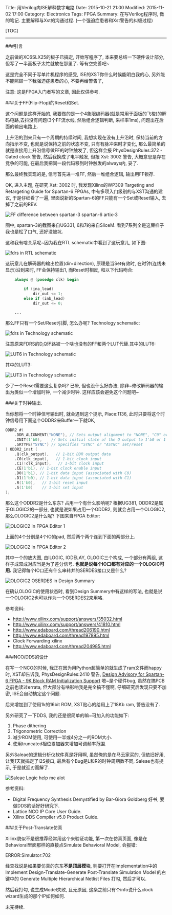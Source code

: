 Title: 用Verilog向ISE解释数字电路
Date: 2015-10-21 21:00
Modified: 2015-11-02 17:00
Category: Electronics
Tags: FPGA
Summary: 在写Verilog程序时, 做的笔记. 主要解释与Xst的沟通过程. (一个强迫症患者和Xst警告的纠缠过程)

[TOC]

---

###引言

之前做的XC6SLX25的板子已搞定, 开始写程序了, 本来要总结一下硬件设计部分, 但写了一半画板子太忙就放在那里了. 等有空完善吧~ 

这是完全不同于写单片机程序的感受, ISE的XST你什么时候能明白我的心, 另外能不能照顾一下我强迫症患者的心, 不要再给警告了,

注意: 这是FPGA入门者写的文章, 因此仅供参考.

###关于FF(Flip-Flop)的Reset和Set.

这个问题是这样开始的, 我要做的是一个4象限编码器(就是常用于面板的飞梭)的解码电路,去抖没有问题(3个FF流水线, 然后组合逻辑判断, 采样率1ms), 问题出在后面的输出电路上.

上升沿的到来只有一个周期的持续时间, 我想实现在没有上升沿时, 保持当前的方向指示不变, 也就是说保持之前的状态不变, 只有有脉冲来时才变化, 那么最简单的就是直接用上升沿信号做FF的时钟触发了, 但这样会报 PhysDesignRules:372 - Gated clock 警告, 然后我换成了电平触发, 但报 Xst: 3002 警告, 大概意思是存在竞争的可能, 在最后我把同一段代码移到时钟触发的always内, 妥了.

那么最终我实现的是, 信号首先进一堆FF, 然后一堆组合逻辑, 输出用FF锁存.

OK, 进入主题, 在研究 Xst: 3002 时, 我发现Xilinx的WP309 Targeting and Retargeting Guide for Spartan-6 FPGAs, 中有多项入门级别的与XST沟通的建议, 于是仔细看了一遍, 里面说新的Spartan-6的FF只能有一个Set或Reset输入, 去掉了之前的REV.

![FF difference between spartan-3 spartan-6 artix-3][1]

图中, spartan-3的截图来自UG331, 6和7的来自SliceM. 看到7系列全是这屎样子我也是松了口气, 还好没被坑.

这和我有啥关系呢~因为我在RTL schematic中看到了这玩意儿, 如下图:

![fdrs in RTL schematic][2]

这玩意儿在解码器的输出位置(dir=direction), 原理是当Set有效时, 在时钟(连线未显示)沿到来时, FF会保持输出1, 而Reset时相反, 和以下代码吻合:

```verilog
    always @ (posedge clk) begin

        if (ina_lead)
            dir_out <= 1;
        else if (inb_lead)
            dir_out <= 0;

    ...

```

那么FF只有一个Set/Reset引脚, 怎么办呢? Technology schematic: 

![fdrs in Technology schematic][3]

注意原来FDRS的D,Q环路被一个啥也没有的FF和两个LUT代替.其中的LUT6:

![LUT6 in Technology schematic][4]

其中的LUT3:

![LUT3 in Technology schematic][5]

少了一个Reset需要这么复杂吗? 已晕, 但也没什么好办法, 除非~修改解码器的输出为类似一个增加时钟, 一个减少时钟. 这样应该会避免这个问题吧~

###关于时钟输出.

当你想将一个时钟信号输出时, 就会遇到这个提示, Place:1136, 此时只要将这个时钟信号用下面这个ODDR2来Buffer一下就OK, 

```verilog
ODDR2 #(
    .DDR_ALIGNMENT("NONE"), // Sets output alignment to "NONE", "C0" or "C1" 
    .INIT(1'b0),    // Sets initial state of the Q output to 1'b0 or 1'b1
    .SRTYPE("SYNC") // Specifies "SYNC" or "ASYNC" set/reset
) ODDR2_inst (
    .Q(clk_output),   // 1-bit DDR output data
    .C0(clk_input),   // 1-bit clock input
    .C1(!clk_input),   // 1-bit clock input
    .CE(1'b1), // 1-bit clock enable input
    .D0(1'b1), // 1-bit data input (associated with C0)
    .D1(1'b0), // 1-bit data input (associated with C1)
    .R(1'b0),   // 1-bit reset input
    .S(1'b0)    // 1-bit set input
);
```

那么这个ODDR2是什么东东? 占用一个有什么影响呢? 根据UG381, ODDR2是属于OLOGIC2的一部分, 也就是说如果占用一个ODDR2, 则就会占用一个OLOGIC2, 那么OLOGIC2是什么呢? 下图来自FPGA Editor:

![OLOGIC2 in FPGA Editor 1][6]

上面的4个分别是4个IO的pad, 然后两个两个连到下面的两部分上.

![OLOGIC2 in FPGA Editor 2][7]

其中一个的放大图, 由ILOGIC, IODELAY, OLOGIC三个构成, 一个部分有两组, 这样子成双成对应当是为了差分信号. **也就是说每个IO口都有对应的一个OLOGIC可用.** 我记得每个IO口还有什么串转并的SERDES接口又是什么? 

![OLOGIC2 OSERDES in Design Summary][8]

在确认OLOGIC的使用状态时, 看到Design Summery中有这样的写法, 也就是说一个OLOGIC2也可以作为一个OSERDES2来用咯.

参考资料:

* <http://www.xilinx.com/support/answers/35032.html>
* <http://www.xilinx.com/support/answers/41810.html>
* <http://www.edaboard.com/thread206190.html>
* <http://www.edaboard.com/thread197895.html>
* Clock Forwarding xilinx
* <http://www.edaboard.com/thread204985.html>

###NCO/DDS的设计

在写一个NCO的时候, 我正在因为用Python超简单的就生成了ram文件而happy时, XST却告诉我, PhysDesignRules:2410 警告, [Design Advisory for Spartan-6 FPGA - 9K Block RAM Initialization Support](http://www.xilinx.com/support/answers/39999.html) 嗯~是个硬件bug, 虽然在搞PCB之前也读过errata, 但大部分有啥影响我是完全搞不懂啊, 仔细研究后发现只要不加密, ISE会自动搞定这个问题.

后来增加到了使用1k的16bit ROM, XST贴心的给用上了18Kb ram, 警告没有了.

另外研究了一下DDS, 我的还是很简单的嘛~可加入的功能如下:

1. Phase dithering
2. Trigonometric Correction
3. 减少ROM使用, 可使用一半或4分之一的ROM大小.
4. 使用truncated相位累加器来增加可调频率范围.

另外Saleae的逻辑分析仪软件真是好用啊, 虽然俺的是在马云家买的, 但依旧好用, 让我1天就搞定了I2S接口, 最后有个Bug是L和R的时钟周期数不同, Saleae也有提示, 于是就迎刃而解了.

![Saleae Logic help me alot][9]

参考资料:

* Digital Frequency Synthesis Demystified by Bar-Giora Goldberg 好书, 要做DDS的话好好研究下.
* Lattice NCO IP Core User Guide.
* Xilinx DDS Compiler v5.0 Product Guide.

###关于Post-Translate仿真

Xilinx貌似不是很推荐经常用这个来验证功能, 第一次在仿真页面, 像是在Behavioral里面那样的直接点Simulate Behavioral Model, 会报错:

ERROR:Simulator:702

经查找说是如果要仿真的东东**不是顶层模块**, 则要打开在Implementation中的Implement Design-Translate-Generate Post-Translate Simulation Model 的右键中的 Generate Multiple Hierarchical Netlist Files 打勾, 然后才可以. 

然后我打勾, 说生成Model失败, 且无原因, 这条之前只有个info说什么clock wizard生成的那个IP如何如何.





未完待续.

[1]: {filename}../images/用Verilog向ISE解释数字电路/1.png
[2]: {filename}../images/用Verilog向ISE解释数字电路/2.png
[3]: {filename}../images/用Verilog向ISE解释数字电路/3.png
[4]: {filename}../images/用Verilog向ISE解释数字电路/4.png
[5]: {filename}../images/用Verilog向ISE解释数字电路/5.png
[6]: {filename}../images/用Verilog向ISE解释数字电路/6.png
[7]: {filename}../images/用Verilog向ISE解释数字电路/7.png
[8]: {filename}../images/用Verilog向ISE解释数字电路/8.png
[9]: {filename}../images/用Verilog向ISE解释数字电路/9.png
